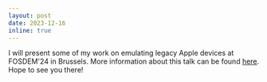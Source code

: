 ```yaml
---
layout: post
date: 2023-12-16
inline: true
---
```


I will present some of my work on emulating legacy Apple devices at FOSDEM'24 in Brussels. More information about this talk can be found [here](https://fosdem.org/2024/schedule/event/fosdem-2024-2826-breathing-life-into-legacy-an-open-source-emulator-of-legacy-apple-devices/). Hope to see you there!